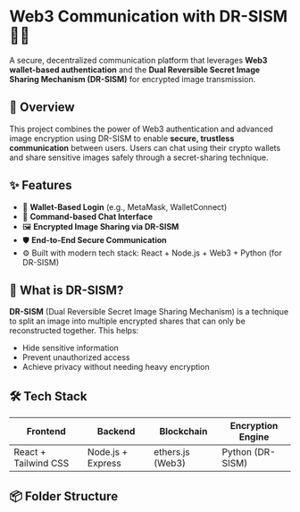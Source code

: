 # Web3 Communication with DR-SISM 🔐💬

A secure, decentralized communication platform that leverages **Web3 wallet-based authentication** and the **Dual Reversible Secret Image Sharing Mechanism (DR-SISM)** for encrypted image transmission.

## 🚀 Overview

This project combines the power of Web3 authentication and advanced image encryption using DR-SISM to enable **secure, trustless communication** between users. Users can chat using their crypto wallets and share sensitive images safely through a secret-sharing technique.

## ✨ Features

- 🔗 **Wallet-Based Login** (e.g., MetaMask, WalletConnect)
- 🧠 **Command-based Chat Interface**
- 🖼️ **Encrypted Image Sharing via DR-SISM**
- 🛡️ **End-to-End Secure Communication**
- ⚙️ Built with modern tech stack: React + Node.js + Web3 + Python (for DR-SISM)

## 🔐 What is DR-SISM?

**DR-SISM** (Dual Reversible Secret Image Sharing Mechanism) is a technique to split an image into multiple encrypted shares that can only be reconstructed together. This helps:
- Hide sensitive information
- Prevent unauthorized access
- Achieve privacy without needing heavy encryption

## 🛠️ Tech Stack

| Frontend        | Backend        | Blockchain      | Encryption Engine |
|----------------|----------------|------------------|-------------------|
| React + Tailwind CSS | Node.js + Express | ethers.js (Web3) | Python (DR-SISM) |

## 📦 Folder Structure

